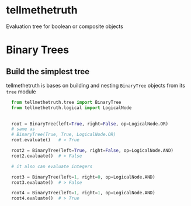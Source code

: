 # tellmethetruth
Evaluation tree for boolean or composite objects

# Binary Trees

## Build the simplest tree
tellmethetruth is bases on building and nesting `BinaryTree` objects from its `tree` module

```python
  from tellmethetruth.tree import BinaryTree
  from tellmethetruth.logical import LogicalNode

  
  root = BinaryTree(left=True, right=False, op=LogicalNode.OR)
  # same as
  # BinaryTree(True, True, LogicalNode.OR)
  root.evaluate()   # > True

  root2 = BinaryTree(left=True, right=False, op=LogicalNode.AND)
  root2.evaluate()  # > False

  # it also can evaluate integers

  root3 = BinaryTree(left=1, right=0, op=LogicalNode.AND)
  root3.evaluate()  # > False

  root4 = BinaryTree(left=1, right=1, op=LogicalNode.AND)
  root4.evaluate()  # > True
```

#
